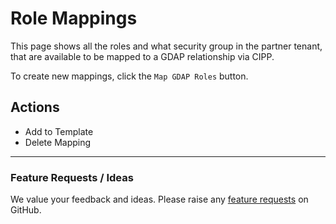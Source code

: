 # Role Mappings

This page shows all the roles and what security group in the partner tenant, that are available to be mapped to a GDAP relationship via CIPP.

To create new mappings, click the `Map GDAP Roles` button.

## Actions

* Add to Template
* Delete Mapping

***

### Feature Requests / Ideas

We value your feedback and ideas. Please raise any [feature requests](https://github.com/KelvinTegelaar/CIPP/issues/new?assignees=\&labels=enhancement%2Cno-priority\&projects=\&template=feature.yml\&title=%5BFeature+Request%5D%3A+) on GitHub.
